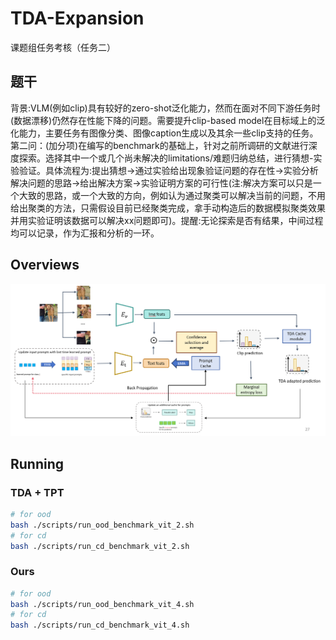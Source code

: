# TDA-Expansion
课题组任务考核（任务二）
## 题干
背景:VLM(例如clip)具有较好的zero-shot泛化能力，然而在面对不同下游任务时(数据漂移)仍然存在性能下降的问题。需要提升clip-based model在目标域上的泛化能力，主要任务有图像分类、图像caption生成以及其余一些clip支持的任务。
第二问：(加分项)在编写的benchmark的基础上，针对之前所调研的文献进行深度探索。选择其中一个或几个尚未解决的limitations/难题归纳总结，进行猜想-实验验证。具体流程为:提出猜想→通过实验给出现象验证问题的存在性→实验分析解决问题的思路→给出解决方案→实验证明方案的可行性(注:解决方案可以只是一个大致的思路，或一个大致的方向，例如认为通过聚类可以解决当前的问题，不用给出聚类的方法，只需假设目前已经聚类完成，拿手动构造后的数据模拟聚类效果并用实验证明该数据可以解决xx问题即可)。提醒:无论探索是否有结果，中间过程均可以记录，作为汇报和分析的一环。
## Overviews
![Pipline figure](docs/structure.png)
## Running
### TDA + TPT
```bash
# for ood
bash ./scripts/run_ood_benchmark_vit_2.sh
# for cd
bash ./scripts/run_cd_benchmark_vit_2.sh

```
### Ours
```bash
# for ood
bash ./scripts/run_ood_benchmark_vit_4.sh
# for cd
bash ./scripts/run_cd_benchmark_vit_4.sh

```
